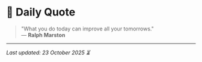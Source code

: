 # 📜 Daily Quote

> "What you do today can improve all your tomorrows."  
> — **Ralph Marston**

---

_Last updated: 23 October 2025 ⏳_
